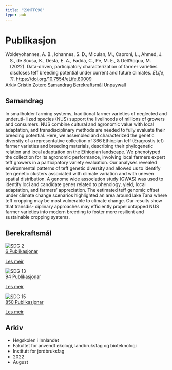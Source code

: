 ```yaml
---
title: "2XMFFC98"
type: pub
---
```

<h1>Publikasjon</h1>
<article id="csl-bib-container-2XMFFC98" class="csl-bib-container">
  <div class="csl-bib-body" style="line-height: 1.35; padding-left: 1em; text-indent:-1em;">
  <div class="csl-entry">Woldeyohannes, A. B., Iohannes, S. D., Miculan, M., Caproni, L., Ahmed, J. S., de Sousa, K., Desta, E. A., Fadda, C., Pe, M. E., &amp; Dell&#x2019;Acqua, M. (2022). Data-driven, participatory characterization of farmer varieties discloses teff breeding potential under current and future climates. <i>ELife</i>, <i>11</i>. <a href="https://doi.org/10.7554/eLife.80009">https://doi.org/10.7554/eLife.80009</a></div>
</div>
  <div class="csl-bib-buttons">
    <a href="#taxonomy-article-2XMFFC98" class="csl-bib-button">Arkiv</a>
    <a href="https://app.cristin.no/results/show.jsf?id=2045479" alt="Cristin URL" class="csl-bib-button">Cristin</a>
    <a href="http://zotero.org/groups/5402882/items/2XMFFC98" alt="Zotero URL" class="csl-bib-button">Zotero</a>
    <a href="#abstract-article-2XMFFC98" class="csl-bib-button">Samandrag</a>
    <a href="#sdg-article-2XMFFC98" class="csl-bib-button">Berekraftsmål</a>
    <a href="https://doi.org/10.7554/elife.80009" class="csl-bib-button">Unpaywall</a>
  </div>
  <div id="csl-bib-meta-container-2XMFFC98"></div>
</article>
<div id="csl-bib-meta-2XMFFC98" class="csl-bib-meta">
  <article id="abstract-article-2XMFFC98" class="abstract-article">
    <h1>Samandrag</h1>
    In smallholder farming systems, traditional farmer varieties of neglected and underuti- lized species (NUS) support the livelihoods of millions of growers and consumers. NUS combine cultural and agronomic value with local adaptation, and transdisciplinary methods are needed to fully evaluate their breeding potential. Here, we assembled and characterized the genetic diversity of a representative collection of 366 Ethiopian teff (Eragrostis tef) farmer varieties and breeding materials, describing their phylogenetic relation and local adaptation on the Ethiopian landscape. We phenotyped the collection for its agronomic performance, involving local farmers expert teff growers in a participatory variety evaluation. Our analyses revealed environmental patterns of teff genetic diversity and allowed us to identify ten genetic clusters associated with climate variation and with uneven spatial distribution. A genome wide association study (GWAS) was used to identify loci and candidate genes related to phenology, yield, local adaptation, and farmers’ appreciation. The estimated teff genomic offset under climate change scenarios highlighted an area around lake Tana where teff cropping may be most vulnerable to climate change. Our results show that transdis- ciplinary approaches may efficiently propel untapped NUS farmer varieties into modern breeding to foster more resilient and sustainable cropping systems.
  </article>
  <article id="sdg-article-2XMFFC98" class="sdg-article">
    <h1>Berekraftsmål</h1>
    <div class="sdg-container"><div id="sdg2" class="sdg"> <img src="{{< params subfolder >}}images/sdg/sdg02_no.png" class="image" alt="SDG 2"> <div class="sdg-overlay"> <a href="{{< params subfolder >}}no/archive/?sdg=2#archive" class="sdg-publication-count"><span>6</span> Publikasjonar</a> <p><a href="NA" class="sdg-read-more">Les meir</a></p> </div> </div> <div id="sdg13" class="sdg"> <img src="{{< params subfolder >}}images/sdg/sdg13_no.png" class="image" alt="SDG 13"> <div class="sdg-overlay"> <a href="{{< params subfolder >}}no/archive/?sdg=13#archive" class="sdg-publication-count"><span>94</span> Publikasjonar</a> <p><a href="NA" class="sdg-read-more">Les meir</a></p> </div> </div> <div id="sdg15" class="sdg"> <img src="{{< params subfolder >}}images/sdg/sdg15_no.png" class="image" alt="SDG 15"> <div class="sdg-overlay"> <a href="{{< params subfolder >}}no/archive/?sdg=15#archive" class="sdg-publication-count"><span>850</span> Publikasjonar</a> <p><a href="NA" class="sdg-read-more">Les meir</a></p> </div> </div></div>
  </article>
  <article id="taxonomy-article-2XMFFC98" class="taxonomy-article">
    <h1>Arkiv</h1>
    <ul>
      <li>Høgskolen i Innlandet</li>
      <li>Fakultet for anvendt økologi, landbruksfag og bioteknologi</li>
      <li>Institutt for jordbruksfag</li>
      <li>2022</li>
      <li>August</li>
    </ul>
  </article>
</div>
